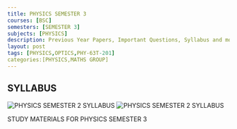 ```yaml
---
title: PHYSICS SEMESTER 3
courses: [BSC]
semesters: [SEMESTER 3]
subjects: [PHYSICS]
description: Previous Year Papers, Important Questions, Syllabus and more study materials
layout: post
tags: [PHYSICS,OPTICS,PHY-63T-201]
categories:[PHYSICS,MATHS GROUP]
---
```

## SYLLABUS 
![PHYSICS SEMESTER 2 SYLLABUS](https://assets.edumate.life/dl/id/204/photo_1756208894.jpg)
![PHYSICS SEMESTER 2 SYLLABUS](https://assets.edumate.life/dl/id/206/photo_1756208895.jpg)

STUDY MATERIALS FOR PHYSICS SEMESTER 3
